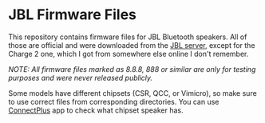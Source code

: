 # JBL Firmware Files
This repository contains firmware files for JBL Bluetooth speakers. All of those are official and were downloaded from the [JBL server](http://storage.harman.com/), except for the Charge 2 one, which I got from somewhere else online I don't remember.

*NOTE: All firmware files marked as 8.8.8, 888 or similar are only for testing purposes and were never released publicly.*

Some models have different chipsets (CSR, QCC, or Vimicro), so make sure to use correct files from corresponding directories. You can use [ConnectPlus](https://github.com/pembem22/connect-plus/) app to check what chipset speaker has.
